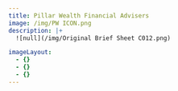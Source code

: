 ```yaml
---
title: Pillar Wealth Financial Advisers
image: /img/PW ICON.png
description: |+
  ![null](/img/Original Brief Sheet C012.png)

imageLayout:
  - {}
  - {}
  - {}
---
```



